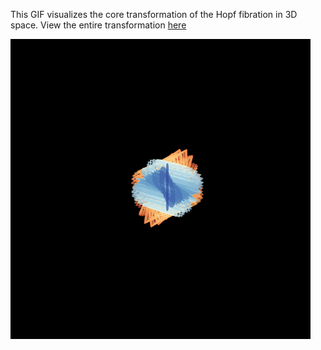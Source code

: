 This GIF visualizes the core transformation of the Hopf fibration in 3D space. View the entire transformation [here](https://youtu.be/TeCymRuSaKE)

![Hopf Fibration](./hopf_fibration.gif)
